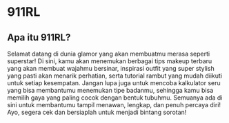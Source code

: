 # 911RL

## Apa itu 911RL?
Selamat datang di dunia glamor yang akan membuatmu merasa seperti superstar! Di sini, kamu akan menemukan berbagai tips makeup terbaru yang akan membuat wajahmu bersinar, inspirasi outfit yang super stylish yang pasti akan menarik perhatian, serta tutorial rambut yang mudah diikuti untuk setiap kesempatan. Jangan lupa juga untuk mencoba kalkulator seru yang bisa membantumu menemukan tipe badanmu, sehingga kamu bisa memilih gaya yang paling cocok dengan bentuk tubuhmu. Semuanya ada di sini untuk membantumu tampil menawan, lengkap, dan penuh percaya diri! Ayo, segera cek dan bersiaplah untuk menjadi bintang sorotan!
